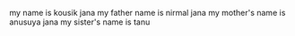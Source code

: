 my name is kousik jana 
my father name is nirmal jana
my mother's name is anusuya jana
my sister's name is tanu

